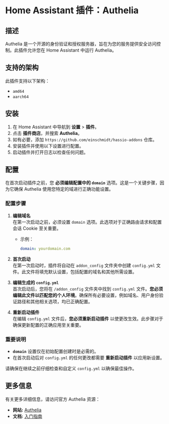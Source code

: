# Home Assistant 插件：Authelia

## 描述

Authelia 是一个开源的身份验证和授权服务器，旨在为您的服务提供安全访问控制。此插件允许您在 Home Assistant 中运行 Authelia。

## 支持的架构

此插件支持以下架构：

- `amd64`
- `aarch64`

## 安装

1. 在 Home Assistant 中导航到 **设置** > **插件**。
2. 点击 **插件商店**，并搜索 **Authelia**。
3. 如有必要，添加 `https://github.com/einschmidt/hassio-addons` 仓库。
4. 安装插件并使用以下设置进行配置。
5. 启动插件并打开日志以检查任何问题。

## 配置

在首次启动插件之前，您 **必须编辑配置中的 `domain`** 选项。这是一个关键步骤，因为它确保 Authelia 使用您特定的域进行正确功能设置。

### 配置步骤

1. **编辑域名**  
   在第一次启动之前，必须设置 `domain` 选项。此选项对于正确路由请求和配置会话 Cookie 至关重要。

   - 示例：
     ```yaml
     domain: yourdomain.com
     ```

2. **首次启动**  
   在第一次启动时，插件将自动在 `addon_config` 文件夹中创建 `config.yml` 文件。此文件将填充默认设置，包括配置的域名和其他所需设置。

3. **编辑生成的 `config.yml`**  
   首次启动后，您将在 `/addon_config` 文件夹中找到 `config.yml` 文件。**您必须编辑此文件以匹配您的个人环境**。确保所有必要设置，例如域名、用户身份验证路径和其他相关选项，均已正确配置。

4. **重新启动插件**  
   在编辑 `config.yml` 文件后，**您必须重新启动插件** 以使更改生效。此步骤对于确保更新配置的正确应用至关重要。

### 重要说明

- **`domain`** 设置仅在初始配置创建时是必需的。
- 在首次启动后对 `config.yml` 的任何更改都需要 **重新启动插件** 以应用新设置。

请确保在继续之前仔细检查和自定义 `config.yml` 以确保最佳操作。

## 更多信息

有关更多详细信息，请访问官方 Authelia 资源：

- **网站:** [Authelia](https://www.authelia.com//)
- **文档:** [入门指南](https://www.authelia.com/integration/prologue/get-started/)